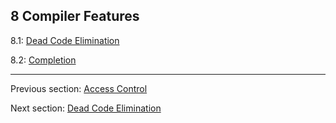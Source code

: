 ## 8 Compiler Features

8.1: [Dead Code Elimination](dead_code_elimination.md)

8.2: [Completion](completion.md)

---

Previous section: [Access Control](access_control.md)

Next section: [Dead Code Elimination](dead_code_elimination.md)